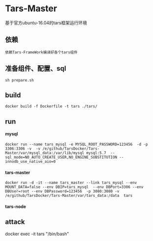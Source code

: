 # Tars-Master

基于官方ubuntu-16.04的tars框架运行环境 

## 依赖
    依赖Tars-FrameWork编译好各个tars组件

## 准备组件、配置、sql
    sh prepare.sh

## build
    docker build -f Dockerfile -t tars ./tars/

## run
#### mysql
    docker run --name tars_mysql -e MYSQL_ROOT_PASSWORD=123456  -d -p 3306:3306 -v  -v /e/github/TarsDocker/Tars-Master/var/mysql_data:/var/lib/mysql mysql:5.7  --sql_mode=NO_AUTO_CREATE_USER,NO_ENGINE_SUBSTITUTION --innodb_use_native_aio=0

#### tars-master
    docker run -d -it --name tars_master --link tars_mysql --env MOUNT_DATA=false --env DBIP=tars_mysql  --env DBPort=3306 --env DBUser=root --env DBPassword=123456  -p 3080:3080 -v /e/github/TarsDocker/Tars-Master/var/tars_data:/data  tars

#### tars-node


## attack
   docker exec -it tars "/bin/bash" 